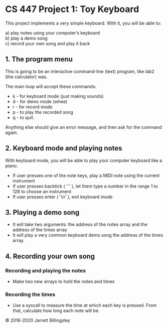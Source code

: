 # CS 447 Project 1: Toy Keyboard 

This project implements a very simple keyboard. With it, you
will be able to:

a) play notes using your computer’s keyboard <br/>
b) play a demo song <br/>
c) record your own song and play it back <br/>

## 1. The program menu

This is going to be an interactive command-line (text) program, like
lab2 (the calculator) was.

The main loop will accept these commands:

  - k - for keyboard mode (just making sounds)
  - d - for demo mode (whee)
  - r - for record mode
  - p - to play the recorded song
  - q - to quit.

Anything else should give an error message, and then ask for the
command again.

## 2. Keyboard mode and playing notes

With keyboard mode, you will be able to play your computer keyboard
like a piano.

  - If user presses one of the note keys, play a MIDI note using the
    current instrument
  - If user presses backtick ( '`' ), let them type a number in the
    range 1 to 128 to choose an instrument
  - If user presses enter ( '\n' ), exit keyboard mode

## 3. Playing a demo song

  - It will take two arguments: the address of the notes array and the 
    address of the times array
  - It will play a very common keyboard demo song
    the address of the times array.
    
## 4. Recording your own song

  ### Recording and playing the notes
  - Make two new arrays to hold the notes and times

  ### Recording the times
  - Use a syscall to measure the time at which each key is pressed. From that, calculate how long each note
    will be.
    
© 2016-2020 Jarrett Billingsley   
